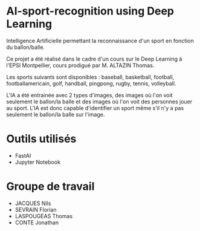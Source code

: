 # AI-sport-recognition using Deep Learning
Intelligence Artificielle permettant la reconnaissance d'un sport en fonction du ballon/balle.

Ce projet a été réalisé dans le cadre d'un cours sur le Deep Learning à l'EPSI Montpellier, cours prodigué par M. ALTAZIN Thomas.

Les sports suivants sont disponibles : baseball, basketball, football, footballamericain, golf, handball, pingpong, rugby, tennis, volleyball.

L'IA a été entrainée avec 2 types d'images, des images où l'on voit seulement le ballon/la balle et des images où l'on voit des personnes jouer au sport.
L'IA est donc capable d'identifier un sport même s'il n'y a pas seulement le ballon/la balle sur l'image.

# Outils utilisés

- FastAI
- Jupyter Notebook

# Groupe de travail

- JACQUES Nils
- SEVRAIN Florian
- LASPOUGEAS Thomas
- CONTE Jonathan
